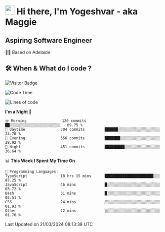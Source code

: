 <h1><img src="https://emojis.slackmojis.com/emojis/images/1531849430/4246/blob-sunglasses.gif?1531849430" width="30"/> Hi there, I'm Yogeshvar - aka Maggie</h1>

## Aspiring Software Engineer
🏂🏻  Based on Adelaide 

## 🛠 When & What do I code ?  

![Visitor Badge](https://visitor-badge.feriirawann.repl.co?username=yogeshvar&repo=yogeshvar&label=Visitors&style=plastic&color=%23457BFF&contentType=svg)

<!--START_SECTION:waka-->
![Code Time](http://img.shields.io/badge/Code%20Time-2%2C773%20hrs%2041%20mins-blue)

![Lines of code](https://img.shields.io/badge/From%20Hello%20World%20I%27ve%20Written-4.1%20million%20lines%20of%20code-blue)

**I'm a Night 🦉** 

```text
🌞 Morning                120 commits         ██░░░░░░░░░░░░░░░░░░░░░░░   09.75 % 
🌆 Daytime                304 commits         ██████░░░░░░░░░░░░░░░░░░░   24.70 % 
🌃 Evening                356 commits         ███████░░░░░░░░░░░░░░░░░░   28.92 % 
🌙 Night                  451 commits         █████████░░░░░░░░░░░░░░░░   36.64 % 
```


📊 **This Week I Spent My Time On** 

```text
💬 Programming Languages: 
TypeScript               18 hrs 15 mins      ██████████████████████░░░   87.25 % 
JavaScript               46 mins             █░░░░░░░░░░░░░░░░░░░░░░░░   03.72 % 
Bash                     31 mins             █░░░░░░░░░░░░░░░░░░░░░░░░   02.51 % 
CSS                      24 mins             ░░░░░░░░░░░░░░░░░░░░░░░░░   01.93 % 
Other                    22 mins             ░░░░░░░░░░░░░░░░░░░░░░░░░   01.76 % 
```


 Last Updated on 21/03/2024 08:13:38 UTC
<!--END_SECTION:waka-->
